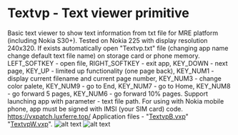 # Textvp - Text viewer primitive
Basic text viewer to show text information from txt file for MRE platform (including Nokia S30+). Tested on Nokia 225 with display resolution 240x320. If exists automatically open "Textvp.txt" file (changing app name change default text file name) on storage card or phone memory.
LEFT_SOFTKEY - open file, RIGHT_SOFTKEY - exit app, KEY_DOWN - next page, KEY_UP - limited up functionality (one page back), KEY_NUM1 - display current filename and current page number,
KEY_NUM3 - change color palete, KEY_NUM9 - go to End, KEY_NUM7 - go to Home, KEY_NUM8 - go forward  5 pages, KEY_NUM6 - go forward 10% pages. Support launching app with parameter - text file path.
For using with Nokia mobile phone, app must be signed with IMSI (your SIM card) code.
https://vxpatch.luxferre.top/
Application files - "[TextvpB.vxp](https://github.com/RDZDX/textvp/blob/main/TextvpB.vxp?raw=true)" "[TextvpW.vxp](https://github.com/RDZDX/textvp/blob/main/TextvpW.vxp?raw=true)".
![alt text](https://rdzdx.github.io/textvp/picture.jpg)
![alt text](https://rdzdx.github.io/textvp/picture1.jpg)
